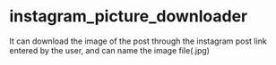 # instagram_picture_downloader
It can download the image of the post through the instagram post link entered by the user, and can name the image file(.jpg)

